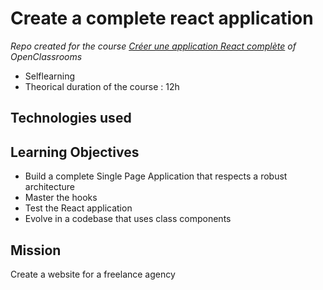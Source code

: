 # Create a complete react application

_Repo created for the course [Créer une application React complète](https://openclassrooms.com/fr/courses/7150606-creez-une-application-react-complete) of OpenClassrooms_

- Selflearning
- Theorical duration of the course : 12h

## Technologies used

## Learning Objectives

- Build a complete Single Page Application that respects a robust architecture
- Master the hooks
- Test the React application
- Evolve in a codebase that uses class components

## Mission

Create a website for a freelance agency
